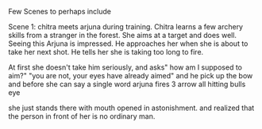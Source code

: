Few Scenes to perhaps include

Scene 1: chitra meets arjuna during training.
Chitra learns a few archery skills from a stranger in the forest. She aims at a target and does well. Seeing this
Arjuna is impressed. He approaches her when she is about to take her next shot.
He tells her she is taking too long to fire.

At first she doesn't take him seriously, and asks" how am I supposed to aim?"
"you are not, your eyes have already aimed" and he pick up the bow and before she can say a
single word arjuna fires 3 arrow all hitting bulls eye

she just stands there with mouth opened in astonishment. and realized that the person in front
of her is no ordinary man.
